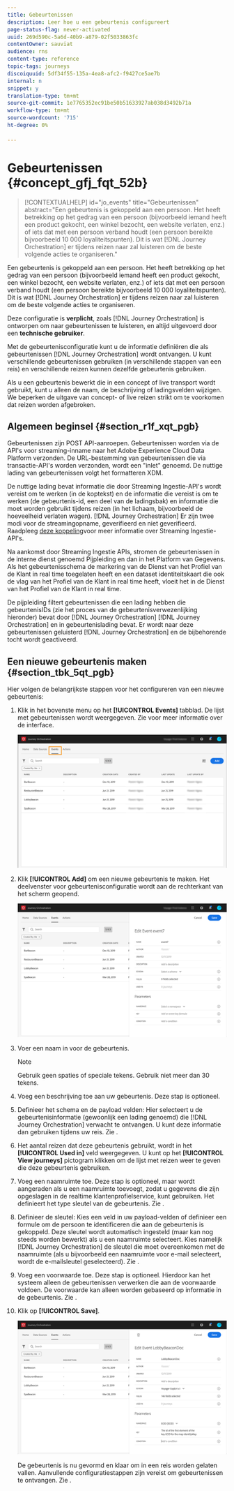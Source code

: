 ```yaml
---
title: Gebeurtenissen
description: Leer hoe u een gebeurtenis configureert
page-status-flag: never-activated
uuid: 269d590c-5a6d-40b9-a879-02f5033863fc
contentOwner: sauviat
audience: rns
content-type: reference
topic-tags: journeys
discoiquuid: 5df34f55-135a-4ea8-afc2-f9427ce5ae7b
internal: n
snippet: y
translation-type: tm+mt
source-git-commit: 1e7765352ec91be50b51633927ab038d3492b71a
workflow-type: tm+mt
source-wordcount: '715'
ht-degree: 0%

---
```



# Gebeurtenissen {#concept_gfj_fqt_52b}

>[!CONTEXTUALHELP]
>id="jo_events"
>title="Gebeurtenissen"
>abstract="Een gebeurtenis is gekoppeld aan een persoon. Het heeft betrekking op het gedrag van een persoon (bijvoorbeeld iemand heeft een product gekocht, een winkel bezocht, een website verlaten, enz.) of iets dat met een persoon verband houdt (een persoon bereikte bijvoorbeeld 10 000 loyaliteitspunten). Dit is wat [!DNL Journey Orchestration] er tijdens reizen naar zal luisteren om de beste volgende acties te organiseren."

Een gebeurtenis is gekoppeld aan een persoon. Het heeft betrekking op het gedrag van een persoon (bijvoorbeeld iemand heeft een product gekocht, een winkel bezocht, een website verlaten, enz.) of iets dat met een persoon verband houdt (een persoon bereikte bijvoorbeeld 10 000 loyaliteitspunten). Dit is wat [!DNL Journey Orchestration] er tijdens reizen naar zal luisteren om de beste volgende acties te organiseren.

Deze configuratie is **verplicht**, zoals [!DNL Journey Orchestration] is ontworpen om naar gebeurtenissen te luisteren, en altijd uitgevoerd door een **technische gebruiker**.

Met de gebeurtenisconfiguratie kunt u de informatie definiëren die als gebeurtenissen [!DNL Journey Orchestration] wordt ontvangen. U kunt verschillende gebeurtenissen gebruiken (in verschillende stappen van een reis) en verschillende reizen kunnen dezelfde gebeurtenis gebruiken.

Als u een gebeurtenis bewerkt die in een concept of live transport wordt gebruikt, kunt u alleen de naam, de beschrijving of ladingsvelden wijzigen. We beperken de uitgave van concept- of live reizen strikt om te voorkomen dat reizen worden afgebroken.

## Algemeen beginsel {#section_r1f_xqt_pgb}

Gebeurtenissen zijn POST API-aanroepen. Gebeurtenissen worden via de API&#39;s voor streaming-inname naar het Adobe Experience Cloud Data Platform verzonden. De URL-bestemming van gebeurtenissen die via transactie-API&#39;s worden verzonden, wordt een &quot;inlet&quot; genoemd. De nuttige lading van gebeurtenissen volgt het formatteren XDM.

De nuttige lading bevat informatie die door Streaming Ingestie-API&#39;s wordt vereist om te werken (in de koptekst) en de informatie die vereist is om te werken (de gebeurtenis-id, een deel van de ladingsbak) en informatie die moet worden gebruikt tijdens reizen (in het lichaam, bijvoorbeeld de hoeveelheid verlaten wagen). [!DNL Journey Orchestration] Er zijn twee modi voor de streamingopname, geverifieerd en niet geverifieerd. Raadpleeg [deze koppeling](https://docs.adobe.com/content/help/en/experience-platform/xdm/api/getting-started.html)voor meer informatie over Streaming Ingestie-API&#39;s.

Na aankomst door Streaming Ingestie APIs, stromen de gebeurtenissen in de interne dienst genoemd Pijpleiding en dan in het Platform van Gegevens. Als het gebeurtenisschema de markering van de Dienst van het Profiel van de Klant in real time toegelaten heeft en een dataset identiteitskaart die ook de vlag van het Profiel van de Klant in real time heeft, vloeit het in de Dienst van het Profiel van de Klant in real time.

De pijpleiding filtert gebeurtenissen die een lading hebben die gebeurtenisIDs (zie het proces van de gebeurtenisverwezenlijking hieronder) bevat door [!DNL Journey Orchestration] [!DNL Journey Orchestration] en in gebeurtenislading bevat. Er wordt naar deze gebeurtenissen geluisterd [!DNL Journey Orchestration] en de bijbehorende tocht wordt geactiveerd.

## Een nieuwe gebeurtenis maken {#section_tbk_5qt_pgb}

Hier volgen de belangrijkste stappen voor het configureren van een nieuwe gebeurtenis:

1. Klik in het bovenste menu op het **[!UICONTROL Events]** tabblad. De lijst met gebeurtenissen wordt weergegeven. Zie [](../about/user-interface.md) voor meer informatie over de interface.

   ![](../assets/journey5.png)

1. Klik **[!UICONTROL Add]** om een nieuwe gebeurtenis te maken. Het deelvenster voor gebeurtenisconfiguratie wordt aan de rechterkant van het scherm geopend.

   ![](../assets/journey6.png)

1. Voer een naam in voor de gebeurtenis.

   >[!NOTE]
   >
   >Gebruik geen spaties of speciale tekens. Gebruik niet meer dan 30 tekens.

1. Voeg een beschrijving toe aan uw gebeurtenis. Deze stap is optioneel.
1. Definieer het schema en de payload velden: Hier selecteert u de gebeurtenisinformatie (gewoonlijk een lading genoemd) die [!DNL Journey Orchestration] verwacht te ontvangen. U kunt deze informatie dan gebruiken tijdens uw reis. Zie [](../event/defining-the-payload-fields.md).
1. Het aantal reizen dat deze gebeurtenis gebruikt, wordt in het **[!UICONTROL Used in]** veld weergegeven. U kunt op het **[!UICONTROL View journeys]** pictogram klikken om de lijst met reizen weer te geven die deze gebeurtenis gebruiken.
1. Voeg een naamruimte toe. Deze stap is optioneel, maar wordt aangeraden als u een naamruimte toevoegt, zodat u gegevens die zijn opgeslagen in de realtime klantenprofielservice, kunt gebruiken. Het definieert het type sleutel van de gebeurtenis. Zie [](../event/selecting-the-namespace.md).
1. Definieer de sleutel: Kies een veld in uw payload-velden of definieer een formule om de persoon te identificeren die aan de gebeurtenis is gekoppeld. Deze sleutel wordt automatisch ingesteld (maar kan nog steeds worden bewerkt) als u een naamruimte selecteert. Kies namelijk [!DNL Journey Orchestration] de sleutel die moet overeenkomen met de naamruimte (als u bijvoorbeeld een naamruimte voor e-mail selecteert, wordt de e-mailsleutel geselecteerd). Zie [](../event/defining-the-event-key.md).
1. Voeg een voorwaarde toe. Deze stap is optioneel. Hierdoor kan het systeem alleen de gebeurtenissen verwerken die aan de voorwaarde voldoen. De voorwaarde kan alleen worden gebaseerd op informatie in de gebeurtenis. Zie [](../event/adding-a-condition.md).
1. Klik op **[!UICONTROL Save]**.

   ![](../assets/journey7.png)

   De gebeurtenis is nu gevormd en klaar om in een reis worden gelaten vallen. Aanvullende configuratiestappen zijn vereist om gebeurtenissen te ontvangen. Zie [](../event/additional-steps-to-send-events-to-journey-orchestration.md).

